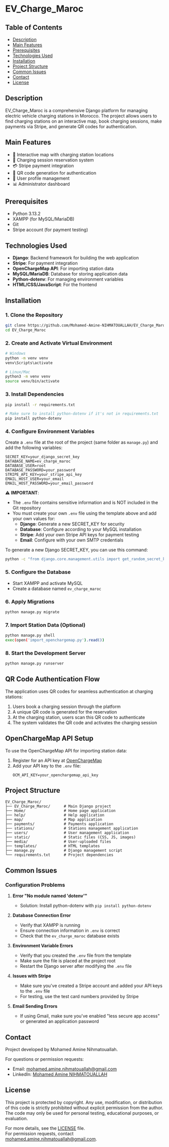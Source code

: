 # EV_Charge_Maroc

## Table of Contents

- [Description](#description)
- [Main Features](#main-features)
- [Prerequisites](#prerequisites)
- [Technologies Used](#technologies-used)
- [Installation](#installation)
- [Project Structure](#project-structure)
- [Common Issues](#common-issues)
- [Contact](#contact)
- [License](#license)

## Description

EV_Charge_Maroc is a comprehensive Django platform for managing electric vehicle charging stations in Morocco. The project allows users to find charging stations on an interactive map, book charging sessions, make payments via Stripe, and generate QR codes for authentication.

## Main Features

- 🔌 Interactive map with charging station locations
- 📅 Charging session reservation system
- 💳 Stripe payment integration
- 📱 QR code generation for authentication
- 👤 User profile management
- 📊 Administrator dashboard

## Prerequisites

- Python 3.13.2
- XAMPP (for MySQL/MariaDB)
- Git
- Stripe account (for payment testing)

## Technologies Used

- **Django**: Backend framework for building the web application
- **Stripe**: For payment integration
- **OpenChargeMap API**: For importing station data
- **MySQL/MariaDB**: Database for storing application data
- **Python-dotenv**: For managing environment variables
- **HTML/CSS/JavaScript**: For the frontend

## Installation

### 1. Clone the Repository

```bash
git clone https://github.com/Mohamed-Amine-NIHMATOUALLAH/EV_Charge_Maroc.git
cd EV_Charge_Maroc
```

### 2. Create and Activate Virtual Environment

```bash
# Windows
python -m venv venv
venv\Scripts\activate

# Linux/Mac
python3 -m venv venv
source venv/bin/activate
```

### 3. Install Dependencies

```bash
pip install -r requirements.txt

# Make sure to install python-dotenv if it's not in requirements.txt
pip install python-dotenv
```

### 4. Configure Environment Variables

Create a `.env` file at the root of the project (same folder as `manage.py`) and add the following variables:

```plaintext
SECRET_KEY=your_django_secret_key
DATABASE_NAME=ev_charge_maroc
DATABASE_USER=root
DATABASE_PASSWORD=your_password
STRIPE_API_KEY=your_stripe_api_key
EMAIL_HOST_USER=your_email
EMAIL_HOST_PASSWORD=your_email_password
```

⚠️ **IMPORTANT**:

- The `.env` file contains sensitive information and is NOT included in the Git repository
- You must create your own `.env` file using the template above and add your own values for:
  - **Django**: Generate a new SECRET_KEY for security
  - **Database**: Configure according to your MySQL installation
  - **Stripe**: Add your own Stripe API keys for payment testing
  - **Email**: Configure with your own SMTP credentials

To generate a new Django SECRET_KEY, you can use this command:

```bash
python -c "from django.core.management.utils import get_random_secret_key; print(get_random_secret_key())"
```

### 5. Configure the Database

- Start XAMPP and activate MySQL
- Create a database named `ev_charge_maroc`

### 6. Apply Migrations

```bash
python manage.py migrate
```

### 7. Import Station Data (Optional)

```bash
python manage.py shell
exec(open('import_openchargemap.py').read())
```

### 8. Start the Development Server

```bash
python manage.py runserver
```

## QR Code Authentication Flow

The application uses QR codes for seamless authentication at charging stations:

1. Users book a charging session through the platform
2. A unique QR code is generated for the reservation
3. At the charging station, users scan this QR code to authenticate
4. The system validates the QR code and activates the charging session

## OpenChargeMap API Setup

To use the OpenChargeMap API for importing station data:

1. Register for an API key at [OpenChargeMap](https://openchargemap.org/site/developerinfo)
2. Add your API key to the `.env` file:
   ```
   OCM_API_KEY=your_openchargemap_api_key
   ```

## Project Structure

```
EV_Charge_Maroc/
├── EV_Charge_Maroc/      # Main Django project
├── Home/                 # Home page application
├── help/                 # Help application
├── map/                  # Map application
├── payments/             # Payments application
├── stations/             # Stations management application
├── users/                # User management application
├── static/               # Static files (CSS, JS, images)
├── media/                # User-uploaded files
├── templates/            # HTML templates
├── manage.py             # Django management script
└── requirements.txt      # Project dependencies
```

## Common Issues

### Configuration Problems

1. **Error "No module named 'dotenv'"**

   - Solution: Install python-dotenv with `pip install python-dotenv`

2. **Database Connection Error**

   - Verify that XAMPP is running
   - Ensure connection information in `.env` is correct
   - Check that the `ev_charge_maroc` database exists

3. **Environment Variable Errors**

   - Verify that you created the `.env` file from the template
   - Make sure the file is placed at the project root
   - Restart the Django server after modifying the `.env` file

4. **Issues with Stripe**

   - Make sure you've created a Stripe account and added your API keys to the `.env` file
   - For testing, use the test card numbers provided by Stripe

5. **Email Sending Errors**
   - If using Gmail, make sure you've enabled "less secure app access" or generated an application password

## Contact

Project developed by Mohamed Amine Nihmatouallah.

For questions or permission requests:

- Email: [mohamed.amine.nihmatouallah@gmail.com](mailto:mohamed.amine.nihmatouallah@gmail.com)
- LinkedIn: [Mohamed Amine NIHMATOUALLAH](https://www.linkedin.com/in/mohamed-amine-nihmatouallah/)

## License

This project is protected by copyright. Any use, modification, or distribution of this code is strictly prohibited without explicit permission from the author.  
The code may only be used for personal testing, educational purposes, or evaluation.

For more details, see the [LICENSE](./LICENSE) file.  
For permission requests, contact [mohamed.amine.nihmatouallah@gmail.com](mailto:mohamed.amine.nihmatouallah@gmail.com).

```

```
